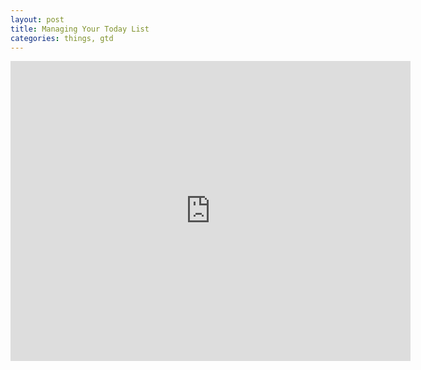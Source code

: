 ```yaml
---
layout: post
title: Managing Your Today List
categories: things, gtd
---
```


<iframe width="640" height="480" src="http://www.youtube.com/embed/-uD6MNkaQB4" frameborder="0" allowfullscreen></iframe>